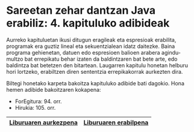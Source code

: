# Sareetan zehar dantzan Java erabiliz: 4. kapituluko adibideak
Aurreko kapituluetan ikusi ditugun eragileak eta espresioak erabilita, programak era guztiz lineal eta sekuentzialean idatz daitezke. Baina programa gehienetan, datuen edo espresioen balioen arabera agindu-multzo bat errepikatu behar izaten da baldintzaren bat bete arte, edo baldintza bat betetzen den bitartean. Laugarren kapitulu honetan helburu hori lortzeko, erabiltzen diren sententzia errepikakorrak aurkezten dira.

Biltegi honetako karpeta bakoitza kapituluko adibide bati dagokio. Hona hemen adibide bakoitzaren kokapena:
- ForEgitura: 94. orr.
- Hirukia: 105. orr.

| [Liburuaren aurkezpena](https://youtu.be/b7Lp1WZJflE) | [Liburuaren erabilpena](https://youtu.be/xtkatKohanU) |
| ------------- | ------------- |
